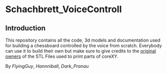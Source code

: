 # Schachbrett_VoiceControll
## Introduction

This repository contains all the code, 3d models and documentation used for building a chessboard controlled by the voice from scratch.
Everybody can use it to build their own but make sure to give credits to the [original owners](https://www.thingiverse.com/thing:2266282) of the STL Files used to print parts of coreXY.

By _FlyingGuy_, _Hannniball_, _Dark_Pranau_
